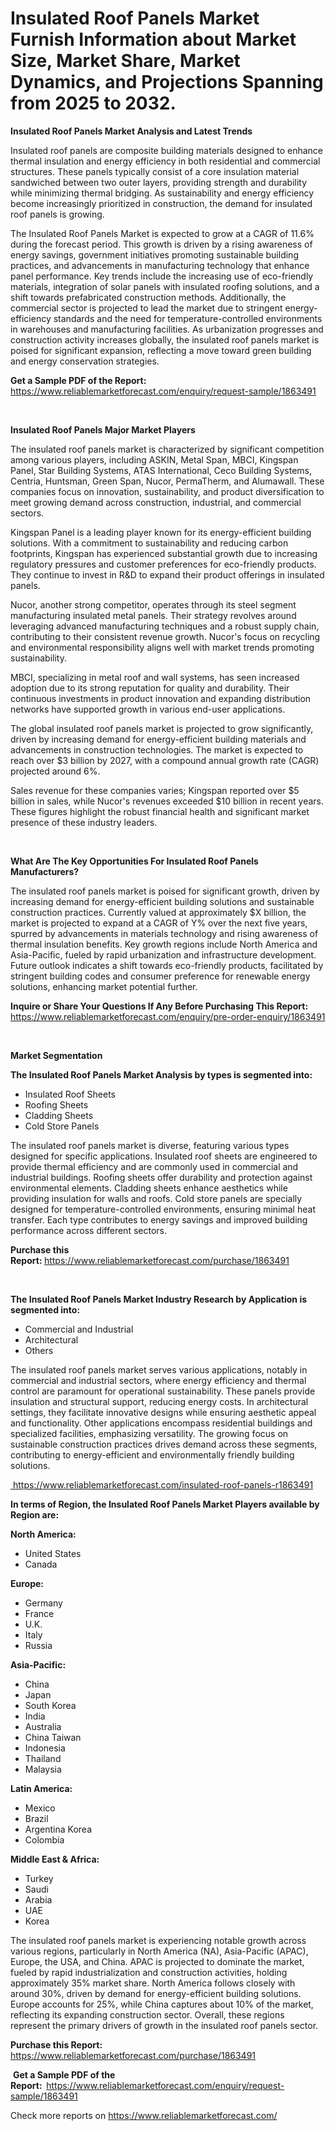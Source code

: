 <p><h1>Insulated Roof Panels Market Furnish Information about Market Size, Market Share, Market Dynamics, and Projections Spanning from 2025 to 2032.</h1></p><p><strong>Insulated Roof Panels Market Analysis and Latest Trends</strong></p>
<p><p>Insulated roof panels are composite building materials designed to enhance thermal insulation and energy efficiency in both residential and commercial structures. These panels typically consist of a core insulation material sandwiched between two outer layers, providing strength and durability while minimizing thermal bridging. As sustainability and energy efficiency become increasingly prioritized in construction, the demand for insulated roof panels is growing.</p><p>The Insulated Roof Panels Market is expected to grow at a CAGR of 11.6% during the forecast period. This growth is driven by a rising awareness of energy savings, government initiatives promoting sustainable building practices, and advancements in manufacturing technology that enhance panel performance. Key trends include the increasing use of eco-friendly materials, integration of solar panels with insulated roofing solutions, and a shift towards prefabricated construction methods. Additionally, the commercial sector is projected to lead the market due to stringent energy-efficiency standards and the need for temperature-controlled environments in warehouses and manufacturing facilities. As urbanization progresses and construction activity increases globally, the insulated roof panels market is poised for significant expansion, reflecting a move toward green building and energy conservation strategies.</p></p>
<p><strong>Get a Sample PDF of the Report:&nbsp;</strong> <a href="https://www.reliablemarketforecast.com/enquiry/request-sample/1863491?utm_campaign=3574&utm_medium=2&utm_source=Github&utm_content=ia&utm_term=01042025&utm_id=insulated-roof-panels">https://www.reliablemarketforecast.com/enquiry/request-sample/1863491</a></p>
<p>&nbsp;</p>
<p><strong>Insulated Roof Panels Major Market Players</strong></p>
<p><p>The insulated roof panels market is characterized by significant competition among various players, including ASKIN, Metal Span, MBCI, Kingspan Panel, Star Building Systems, ATAS International, Ceco Building Systems, Centria, Huntsman, Green Span, Nucor, PermaTherm, and Alumawall. These companies focus on innovation, sustainability, and product diversification to meet growing demand across construction, industrial, and commercial sectors.</p><p>Kingspan Panel is a leading player known for its energy-efficient building solutions. With a commitment to sustainability and reducing carbon footprints, Kingspan has experienced substantial growth due to increasing regulatory pressures and customer preferences for eco-friendly products. They continue to invest in R&D to expand their product offerings in insulated panels.</p><p>Nucor, another strong competitor, operates through its steel segment manufacturing insulated metal panels. Their strategy revolves around leveraging advanced manufacturing techniques and a robust supply chain, contributing to their consistent revenue growth. Nucor's focus on recycling and environmental responsibility aligns well with market trends promoting sustainability.</p><p>MBCI, specializing in metal roof and wall systems, has seen increased adoption due to its strong reputation for quality and durability. Their continuous investments in product innovation and expanding distribution networks have supported growth in various end-user applications.</p><p>The global insulated roof panels market is projected to grow significantly, driven by increasing demand for energy-efficient building materials and advancements in construction technologies. The market is expected to reach over $3 billion by 2027, with a compound annual growth rate (CAGR) projected around 6%.</p><p>Sales revenue for these companies varies; Kingspan reported over $5 billion in sales, while Nucor's revenues exceeded $10 billion in recent years. These figures highlight the robust financial health and significant market presence of these industry leaders.</p></p>
<p>&nbsp;</p>
<p><strong>What Are The Key Opportunities For Insulated Roof Panels Manufacturers?</strong></p>
<p><p>The insulated roof panels market is poised for significant growth, driven by increasing demand for energy-efficient building solutions and sustainable construction practices. Currently valued at approximately $X billion, the market is projected to expand at a CAGR of Y% over the next five years, spurred by advancements in materials technology and rising awareness of thermal insulation benefits. Key growth regions include North America and Asia-Pacific, fueled by rapid urbanization and infrastructure development. Future outlook indicates a shift towards eco-friendly products, facilitated by stringent building codes and consumer preference for renewable energy solutions, enhancing market potential further.</p></p>
<p><strong>Inquire or Share Your Questions If Any Before Purchasing This Report:</strong> <a href="https://www.reliablemarketforecast.com/enquiry/pre-order-enquiry/1863491?utm_campaign=3574&utm_medium=2&utm_source=Github&utm_content=ia&utm_term=01042025&utm_id=insulated-roof-panels">https://www.reliablemarketforecast.com/enquiry/pre-order-enquiry/1863491</a></p>
<p>&nbsp;</p>
<p><strong>Market Segmentation</strong></p>
<p><strong>The Insulated Roof Panels Market Analysis by types is segmented into:</strong></p>
<p><ul><li>Insulated Roof Sheets</li><li>Roofing Sheets</li><li>Cladding Sheets</li><li>Cold Store Panels</li></ul></p>
<p><p>The insulated roof panels market is diverse, featuring various types designed for specific applications. Insulated roof sheets are engineered to provide thermal efficiency and are commonly used in commercial and industrial buildings. Roofing sheets offer durability and protection against environmental elements. Cladding sheets enhance aesthetics while providing insulation for walls and roofs. Cold store panels are specially designed for temperature-controlled environments, ensuring minimal heat transfer. Each type contributes to energy savings and improved building performance across different sectors.</p></p>
<p><strong>Purchase this Report:&nbsp;</strong><a href="https://www.reliablemarketforecast.com/purchase/1863491?utm_campaign=3574&utm_medium=2&utm_source=Github&utm_content=ia&utm_term=01042025&utm_id=insulated-roof-panels">https://www.reliablemarketforecast.com/purchase/1863491</a></p>
<p>&nbsp;</p>
<p><strong>The Insulated Roof Panels Market Industry Research by Application is segmented into:</strong></p>
<p><ul><li>Commercial and Industrial</li><li>Architectural</li><li>Others</li></ul></p>
<p><p>The insulated roof panels market serves various applications, notably in commercial and industrial sectors, where energy efficiency and thermal control are paramount for operational sustainability. These panels provide insulation and structural support, reducing energy costs. In architectural settings, they facilitate innovative designs while ensuring aesthetic appeal and functionality. Other applications encompass residential buildings and specialized facilities, emphasizing versatility. The growing focus on sustainable construction practices drives demand across these segments, contributing to energy-efficient and environmentally friendly building solutions.</p></p>
<p><a href="https://www.reliablemarketforecast.com/insulated-roof-panels-r1863491?utm_campaign=3574&utm_medium=2&utm_source=Github&utm_content=ia&utm_term=01042025&utm_id=insulated-roof-panels">&nbsp;https://www.reliablemarketforecast.com/insulated-roof-panels-r1863491</a></p>
<p><strong>In terms of Region, the Insulated Roof Panels Market Players available by Region are:</strong></p>
<p>
    <p> <strong> North America: </strong>
        <ul>
            <li>United States</li>
            <li>Canada</li>
        </ul>
        </p> 
    <p> <strong> Europe: </strong>
        <ul>
            <li>Germany</li>
            <li>France</li>
            <li>U.K.</li>
            <li>Italy</li>
            <li>Russia</li>
        </ul>
        </p> 
    <p> <strong> Asia-Pacific: </strong>
        <ul>
            <li>China</li>
            <li>Japan</li>
            <li>South Korea</li>
            <li>India</li>
            <li>Australia</li>
            <li>China Taiwan</li>
            <li>Indonesia</li>
            <li>Thailand</li>
            <li>Malaysia</li>
        </ul>
        </p> 
    <p> <strong> Latin America: </strong>
        <ul>
            <li>Mexico</li>
            <li>Brazil</li>
            <li>Argentina Korea</li>
            <li>Colombia</li>
        </ul>
        </p> 
    <p> <strong> Middle East & Africa: </strong>
        <ul>
            <li>Turkey</li>
            <li>Saudi</li>
            <li>Arabia</li>
            <li>UAE</li>
            <li>Korea</li>
        </ul>
    </p>
    </p>
<p><p>The insulated roof panels market is experiencing notable growth across various regions, particularly in North America (NA), Asia-Pacific (APAC), Europe, the USA, and China. APAC is projected to dominate the market, fueled by rapid industrialization and construction activities, holding approximately 35% market share. North America follows closely with around 30%, driven by demand for energy-efficient building solutions. Europe accounts for 25%, while China captures about 10% of the market, reflecting its expanding construction sector. Overall, these regions represent the primary drivers of growth in the insulated roof panels sector.</p></p>
<p><strong>Purchase this Report: </strong><a href="https://www.reliablemarketforecast.com/purchase/1863491?utm_campaign=3574&utm_medium=2&utm_source=Github&utm_content=ia&utm_term=01042025&utm_id=insulated-roof-panels">https://www.reliablemarketforecast.com/purchase/1863491</a></p>
<p>&nbsp;<strong>Get a Sample PDF of the Report:&nbsp;&nbsp;</strong><a href="https://www.reliablemarketforecast.com/enquiry/request-sample/1863491?utm_campaign=3574&utm_medium=2&utm_source=Github&utm_content=ia&utm_term=01042025&utm_id=insulated-roof-panels">https://www.reliablemarketforecast.com/enquiry/request-sample/1863491</a></p>
<p><strong></strong></p>
<p>Check more reports on <a href="https://www.reliablemarketforecast.com/?utm_campaign=3574&utm_medium=2&utm_source=Github&utm_content=ia&utm_term=01042025&utm_id=insulated-roof-panels">https://www.reliablemarketforecast.com/</a></p>